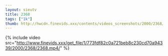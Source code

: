 ```yaml
--- 
layout: sieutv
title: 2368
tags: ["1k"]
thumb: http://hwcdn.finevids.xxx/contents/videos_screenshots/2000/2368/preview.mp4.jpg
---
```

{% include video src="http://www.finevids.xxx/get_file/1/773fdf82c0a721beb8c230cd70a94339/2000/2368/2368.mp4/" %} 
